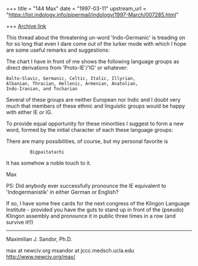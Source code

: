 +++
title = "144 Max"
date = "1997-03-11"
upstream_url = "https://list.indology.info/pipermail/indology/1997-March/007285.html"

+++
[Archive link](https://list.indology.info/pipermail/indology/1997-March/007285.html)


This thread about the threatening un-word 'Indo-Germanic'
is treading on for so long that even I dare come out of
the lurker mode with which I hope are some useful remarks
and suggestions:

The chart I have in front of me shows the following language
groups as direct derivations from 'Proto-IE'/'IG' or whatever:

    Balto-Slavic, Germanic, Celtic, Italic, Illyrian, 
    Albanian, Thracian, Hellenic, Armenian, Anatolian, 
    Indo-Iranian, and Tocharian

Several of these groups are neither European nor Indic and
I doubt very much that members of these ethnic and linguistic
groups would be happy with either IE or IG.

To provide equal opportunity for these minorities I suggest
to form a new word, formed by the initial character
of each these language groups:

 There are many possibilities, of course, but my personal 
favorite is 

             Bigpaitatachi

It has somehow a noble touch to it.

Max

PS: Did anybody ever successfully pronounce the IE equivalent
to 'Indogermanistik' in either German or English?

If so, I have some free cards for the next congress of
the Klingon Language Institute - provided you have the guts 
to stand up in front of the (pseudo) Klingon assembly and
pronounce it in public three times in a row (and survive
it!!)

----------------------------
 Maximilian J. Sandor, Ph.D.

 max at newciv.org
 msandor at jccc.medsch.ucla.edu
 http://www.newciv.org/max/




